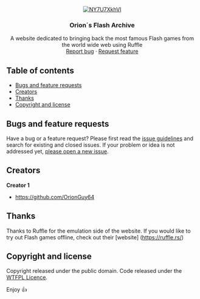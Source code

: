 <p align="center">
    <a href="https://imgbox.io/ib/NY7U7XkhVl"><img src="https://imgbox.io/ib/NY7U7XkhVl.png" alt="NY7U7XkhVl"/></a>
  </a>

  <h3 align="center">Orion´s Flash Archive </h3>

  <p align="center">
    A website dedicated to bringing back the most famous Flash games from the world wide web using Ruffle
    <br>
    <a href=[https://github.com/OrionGuy64/flash-website/issues/new?assignees=&labels=Bugs&projects=&template=bug_report.md&title=Bugs+or+Issues]">Report bug</a>
    ·
    <a href="https://reponame/issues/new?template=feature.md&labels=feature">Request feature</a>
  </p>
</p>


## Table of contents

- [Bugs and feature requests](#bugs-and-feature-requests)
- [Creators](#creators)
- [Thanks](#thanks)
- [Copyright and license](#copyright-and-license)


## Bugs and feature requests

Have a bug or a feature request? Please first read the [issue guidelines](https://flash-website/main/master/CONTRIBUTING.md) and search for existing and closed issues. If your problem or idea is not addressed yet, [please open a new issue](https://reponame/issues/new).


## Creators

**Creator 1**

- <https://github.com/OrionGuy64>

## Thanks

Thanks to Ruffle for the emulation side of the website. If you would like to try out Flash games offline, check out their [website] (https://ruffle.rs/)

## Copyright and license

Copyright released under the public domain. Code released under the [WTFPL Licence](https://reponame/blob/master/LICENSE).

Enjoy 👍
